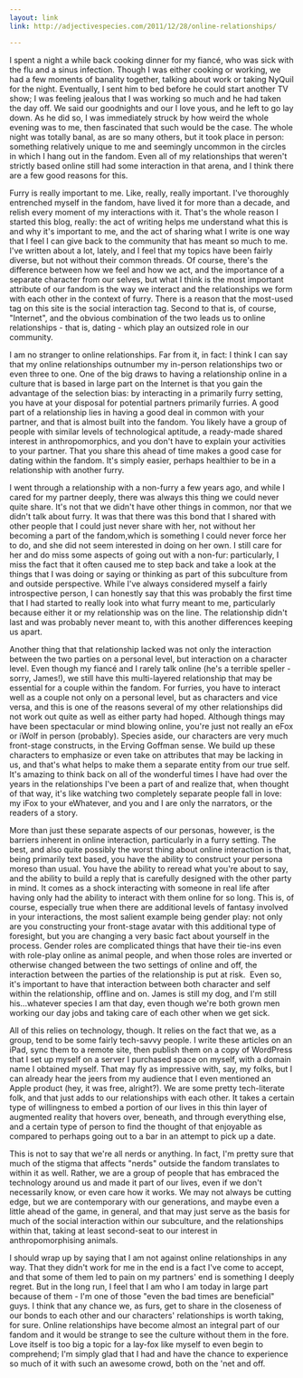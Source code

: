 ```yaml
---
layout: link
link: http://adjectivespecies.com/2011/12/28/online-relationships/

---
```


I spent a night a while back cooking dinner for my fianc&eacute;, who was sick
with the flu and a sinus infection. Though I was either cooking or working, we
had a few moments of banality together, talking about work or taking NyQuil for
the night. Eventually, I sent him to bed before he could start another TV show;
I was feeling jealous that I was working so much and he had taken the day off.
We said our goodnights and our I love yous, and he left to go lay down. As he
did so, I was immediately struck by how weird the whole evening was to me, then
fascinated that such would be the case. The whole night was totally banal, as
are so many others, but it took place in person: something relatively unique to
me and seemingly uncommon in the circles in which I hang out in the fandom. Even
all of my relationships that weren't strictly based online still had some
interaction in that arena, and I think there are a few good reasons for
this.<!--more-->

Furry is really important to me. Like, really, really important. I've thoroughly
entrenched myself in the fandom, have lived it for more than a decade, and
relish every moment of my interactions with it. That's the whole reason I
started this blog, really: the act of writing helps me understand what this is
and why it's important to me, and the act of sharing what I write is one way
that I feel I can give back to the community that has meant so much to me. I've
written about a lot, lately, and I feel that my topics have been fairly diverse,
but not without their common threads. Of course, there's the difference between
how we feel and how we act, and the importance of a separate character from our
selves, but what I think is the most important attribute of our fandom is the
way we interact and the relationships we form with each other in the context of
furry. There is a reason that the most-used tag on this site is the social
interaction tag. Second to that is, of course, "Internet", and the obvious
combination of the two leads us to online relationships - that is, dating -
which play an outsized role in our community.

I am no stranger to online relationships. Far from it, in fact: I think I can
say that my online relationships outnumber my in-person relationships two or
even three to one. One of the big draws to having a relationship online in a
culture that is based in large part on the Internet is that you gain the
advantage of the selection bias: by interacting in a primarily furry setting,
you have at your disposal for potential partners primarily furries. A good part
of a relationship lies in having a good deal in common with your partner, and
that is almost built into the fandom. You likely have a group of people with
similar levels of technological aptitude, a ready-made shared interest in
anthropomorphics, and you don't have to explain your activities to your partner.
That you share this ahead of time makes a good case for dating within the
fandom. It's simply easier, perhaps healthier to be in a relationship with
another furry.

I went through a relationship with a non-furry a few years ago, and while I
cared for my partner deeply, there was always this thing we could never quite
share. It's not that we didn't have other things in common, nor that we didn't
talk about furry. It was that there was this bond that I shared with other
people that I could just never share with her, not without her becoming a part
of the fandom,which is something I could never force her to do, and she did not
seem interested in doing on her own. I still care for her and do miss some
aspects of going out with a non-fur: particularly, I miss the fact that it often
caused me to step back and take a look at the things that I was doing or saying
or thinking as part of this subculture from and outside perspective. While I've
always considered myself a fairly introspective person, I can honestly say that
this was probably the first time that I had started to really look into what
furry meant to me, particularly because either it or my relationship was on the
line. The relationship didn't last and was probably never meant to, with this
another differences keeping us apart.

Another thing that that relationship lacked was not only the interaction between
the two parties on a personal level, but interaction on a character level. Even
though my fiancé and I rarely talk online (he's a terrible speller - sorry,
James!), we still have this multi-layered relationship that may be essential for
a couple within the fandom. For furries, you have to interact well as a couple
not only on a personal level, but as characters and vice versa, and this is one
of the reasons several of my other relationships did not work out quite as well
as either party had hoped. Although things may have been spectacular or mind
blowing online, you're just not really an eFox or iWolf in person (probably).
Species aside, our characters are very much front-stage constructs, in the
Erving Goffman sense. We build up these characters to emphasize or even take on
attributes that may be lacking in us, and that's what helps to make them a
separate entity from our true self. It's amazing to think back on all of the
wonderful times I have had over the years in the relationships I've been a part
of and realize that, when thought of that way, it's like watching two completely
separate people fall in love: my iFox to your eWhatever, and you and I are only
the narrators, or the readers of a story.

More than just these separate aspects of our personas, however, is the barriers
inherent in online interaction, particularly in a furry setting. The best, and
also quite possibly the worst thing about online interaction is that, being
primarily text based, you have the ability to construct your persona moreso than
usual. You have the ability to reread what you're about to say, and the ability
to build a reply that is carefully designed with the other party in mind. It
comes as a shock interacting with someone in real life after having only had the
ability to interact with them online for so long. This is, of course, especially
true when there are additional levels of fantasy involved in your interactions,
the most salient example being gender play: not only are you constructing your
front-stage avatar with this additional type of foresight, but you are changing
a very basic fact about yourself in the process. Gender roles are complicated
things that have their tie-ins even with role-play online as animal people, and
when those roles are inverted or otherwise changed between the two settings of
online and off, the interaction between the parties of the relationship is put
at risk.  Even so, it's important to have that interaction between both
character and self within the relationship, offline and on. James is still my
dog, and I'm still his...whatever species I am that day, even though we're both
grown men working our day jobs and taking care of each other when we get sick.

All of this relies on technology, though. It relies on the fact that we, as a
group, tend to be some fairly tech-savvy people. I write these articles on an
iPad, sync them to a remote site, then publish them on a copy of WordPress that
I set up myself on a server I purchased space on myself, with a domain name I
obtained myself. That may fly as impressive with, say, my folks, but I can
already hear the jeers from my audience that I even mentioned an Apple product
(hey, it was free, alright?). We are some pretty tech-literate folk, and that
just adds to our relationships with each other. It takes a certain type of
willingness to embed a portion of our lives in this thin layer of augmented
reality that hovers over, beneath, and through everything else, and a certain
type of person to find the thought of that enjoyable as compared to perhaps
going out to a bar in an attempt to pick up a date.

This is not to say that we're all nerds or anything. In fact, I'm pretty sure
that much of the stigma that affects "nerds" outside the fandom translates to
within it as well. Rather, we are a group of people that has embraced the
technology around us and made it part of our lives, even if we don't necessarily
know, or even care how it works. We may not always be cutting edge, but we are
contemporary with our generations, and maybe even a little ahead of the game, in
general, and that may just serve as the basis for much of the social interaction
within our subculture, and the relationships within that, taking at least
second-seat to our interest in anthropomorphising animals.

I should wrap up by saying that I am not against online relationships in any
way. That they didn't work for me in the end is a fact I've come to accept, and
that some of them led to pain on my partners' end is something I deeply regret.
But in the long run, I feel that I am who I am today in large part because of
them - I'm one of those "even the bad times are beneficial" guys. I think that
any chance we, as furs, get to share in the closeness of our bonds to each other
and our characters' relationships is worth taking, for sure. Online
relationships have become almost an integral part of our fandom and it would be
strange to see the culture without them in the fore. Love itself is too big a
topic for a lay-fox like myself to even begin to comprehend; I'm simply glad
that I had and have the chance to experience so much of it with such an awesome
crowd, both on the 'net and off.
